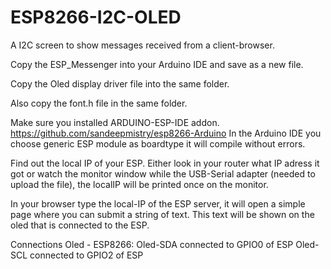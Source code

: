 # ESP8266-I2C-OLED
A I2C screen to show messages received from a client-browser.

Copy the ESP_Messenger into your Arduino IDE and save as a new file.

Copy the Oled display driver file into the same folder.

Also copy the font.h file in the same folder.

Make sure you installed ARDUINO-ESP-IDE addon. https://github.com/sandeepmistry/esp8266-Arduino
In the Arduino IDE you choose generic ESP module as boardtype it will compile without errors.

Find out the local IP of your ESP. 
Either look in your router what IP adress it got or watch the monitor window while the USB-Serial adapter (needed to upload the file), the localIP will be printed once on the monitor.

In your browser type the local-IP of the ESP server, it will open a simple page where you can submit a string of text.
This text will be shown on the oled that is connected to the ESP.

Connections Oled - ESP8266:
Oled-SDA connected to GPIO0 of ESP
Oled-SCL connected to GPIO2 of ESP

